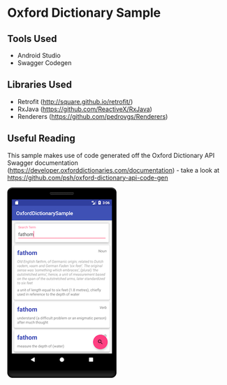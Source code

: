 # Oxford Dictionary Sample

## Tools Used
* Android Studio
* Swagger Codegen

## Libraries Used
* Retrofit (http://square.github.io/retrofit/)
* RxJava (https://github.com/ReactiveX/RxJava)
* Renderers (https://github.com/pedrovgs/Renderers)

## Useful Reading
This sample makes use of code generated off the Oxford Dictionary API Swagger documentation (https://developer.oxforddictionaries.com/documentation) - take a look at https://github.com/psh/oxford-dictionary-api-code-gen

![Screenshot](screenshot.png)
